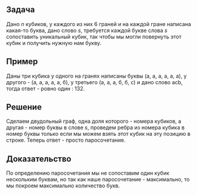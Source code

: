 ## Задача

Дано $n$ кубиков, у каждого из них 6 граней и на каждой гране написана
какая-то буква, дано слово $s$, требуется каждой букве слова $s$
сопоставить уникальный кубик, так чтобы мы могли повернуть этот
кубик и получить нужную нам букву.

## Пример

Даны три кубика у одного на гранях написаны буквы (a, a, a, a, a, a), у
другого - (а, а, а, а, а, б), у третьего (а, а, а, б, б, с) и дано
слово acb, тогда ответ - ровно один : 132.

## Решение

Сделаем двудольный граф, одна доля которого - номера кубиков, а другая -
номер буквы в слове $s$, проведем ребра из номера кубика в номер буквы
только если мы можем взять этот кубик на эту позицию в строке. Теперь
ответ - просто паросочетание.

## Доказательство

По определению паросочетания мы не сопоставим один кубик нескольким
буквам, но так как наше паросочетание - максимально, то мы покроем
максимально количество букв.
